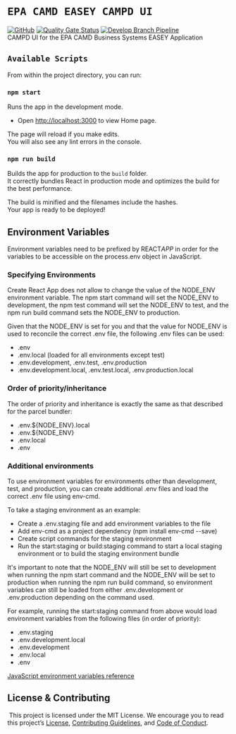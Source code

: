 # `EPA CAMD EASEY CAMPD UI`

[![GitHub](https://img.shields.io/github/license/US-EPA-CAMD/easey-campd-ui)](https://github.com/US-EPA-CAMD/easey-campd-ui/blob/develop/LICENSE)
[![Quality Gate Status](https://sonarcloud.io/api/project_badges/measure?project=US-EPA-CAMD_easey-campd-ui&metric=alert_status)](https://sonarcloud.io/dashboard?id=US-EPA-CAMD_easey-campd-ui)
[![Develop Branch Pipeline](https://github.com/US-EPA-CAMD/easey-campd-ui/workflows/Develop%20Branch%20Workflow/badge.svg)](https://github.com/US-EPA-CAMD/easey-campd-ui/actions)<br>
CAMPD UI for the EPA CAMD Business Systems EASEY Application

## `Available Scripts`

From within the project directory, you can run:

### `npm start`

Runs the app in the development mode.<br />

- Open [http://localhost:3000](http://localhost:3000) to view Home page.

The page will reload if you make edits.<br />
You will also see any lint errors in the console.

### `npm run build`

Builds the app for production to the `build` folder.<br />
It correctly bundles React in production mode and optimizes the build for the best performance.

The build is minified and the filenames include the hashes.<br />
Your app is ready to be deployed!

## Environment Variables

Environment variables need to be prefixed by REACT*APP* in order for the variables to be accessible on the process.env object in JavaScript.

### Specifying Environments

Create React App does not allow to change the value of the NODE_ENV environment variable. The npm start command will set the NODE_ENV to development, the npm test command will set the NODE_ENV to test, and the npm run build command sets the NODE_ENV to production.

Given that the NODE_ENV is set for you and that the value for NODE_ENV is used to reconcile the correct .env file, the following .env files can be used:

- .env
- .env.local (loaded for all environments except test)
- .env.development, .env.test, .env.production
- .env.development.local, .env.test.local, .env.production.local

### Order of priority/inheritance

The order of priority and inheritance is exactly the same as that described for the parcel bundler:

- .env.${NODE_ENV}.local
- .env.${NODE_ENV}
- .env.local
- .env

### Additional environments

To use environment variables for environments other than development, test, and production, you can create additional .env files and load the correct .env file using env-cmd.

To take a staging environment as an example:

- Create a .env.staging file and add environment variables to the file
- Add env-cmd as a project dependency (npm install env-cmd --save)
- Create script commands for the staging environment
- Run the start:staging or build:staging command to start a local staging environment or
  to build the staging environment bundle

It's important to note that the NODE_ENV will still be set to development when running the npm start command and the NODE_ENV will be set to production when running the npm run build command, so environment variables can still be loaded from either .env.development or .env.production depending on the command used.

For example, running the start:staging command from above would load environment variables from the following files (in order of priority):

- .env.staging
- .env.development.local
- .env.development
- .env.local
- .env

[JavaScript environment variables reference](https://www.robertcooper.me/front-end-javascript-environment-variables)

## License & Contributing

​
This project is licensed under the MIT License. We encourage you to read this project’s [License](LICENSE), [Contributing Guidelines](CONTRIBUTING.md), and [Code of Conduct](CODE_OF_CONDUCT.md).

